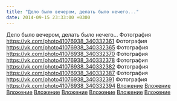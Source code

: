 ```yaml
---
title: "Дело было вечером, делать было нечего..."
date: 2014-09-15 23:33:00 +0300
---
```


Дело было вечером, делать было нечего...
Фотография
<a class="vk-attach" href="https://vk.com/photo41076938_340332361">https://vk.com/photo41076938_340332361</a>
Фотография
<a class="vk-attach" href="https://vk.com/photo41076938_340332365">https://vk.com/photo41076938_340332365</a>
Фотография
<a class="vk-attach" href="https://vk.com/photo41076938_340332370">https://vk.com/photo41076938_340332370</a>
Фотография
<a class="vk-attach" href="https://vk.com/photo41076938_340332378">https://vk.com/photo41076938_340332378</a>
Фотография
<a class="vk-attach" href="https://vk.com/photo41076938_340332382">https://vk.com/photo41076938_340332382</a>
Фотография
<a class="vk-attach" href="https://vk.com/photo41076938_340332387">https://vk.com/photo41076938_340332387</a>
Фотография
<a class="vk-attach" href="https://vk.com/photo41076938_340332391">https://vk.com/photo41076938_340332391</a>
Фотография
<a class="vk-attach" href="https://vk.com/photo41076938_340332394">https://vk.com/photo41076938_340332394</a>
<a class="vk-attach" href="https://vk.com/photo41076938_340332361">Вложение</a>
<a class="vk-attach" href="https://vk.com/photo41076938_340332365">Вложение</a>
<a class="vk-attach" href="https://vk.com/photo41076938_340332370">Вложение</a>
<a class="vk-attach" href="https://vk.com/photo41076938_340332378">Вложение</a>
<a class="vk-attach" href="https://vk.com/photo41076938_340332382">Вложение</a>
<a class="vk-attach" href="https://vk.com/photo41076938_340332387">Вложение</a>
<a class="vk-attach" href="https://vk.com/photo41076938_340332391">Вложение</a>
<a class="vk-attach" href="https://vk.com/photo41076938_340332394">Вложение</a>
